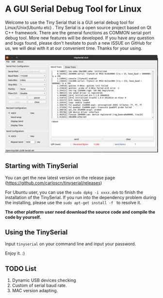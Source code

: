 # A GUI Serial Debug Tool for Linux

Welcome to use the Tiny Serial that is a GUI serial debug tool for Linux/Unix(Ubuntu etc) . Tiny Serial is a open source project based on Qt C++ framework. There are the general functions as COMMON serial port debug tool.  More new features will be developed. If you have any question and bugs found, please don't hesitate to push a new ISSUE on GitHub for us, we will deal with it at our convenient time. Thanks for your using.

![](img/appmain.png)

## Starting with TinySerial

You can get the new latest version on the release page (https://github.com/carloscn/tinyserial/releases)

For Ubuntu user, you can use the `sudo dpkg -i xxxx.deb` to finish the installation of the TinySerial. If you run into the dependency problem during the installing, please use the `sudo apt-get install -f ` to resolve it.

**The other platform user need download the source code and compile the code by yourself.** 

## Using the TinySerial

Input `tinyserial` on your command line and input your password.

Enjoy it. :) 

## TODO List

1. Dynamic USB devices checking
2. Custom of serial baud rate.
3. MAC version adapting.